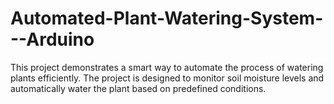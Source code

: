 # Automated-Plant-Watering-System---Arduino
This project demonstrates a smart way to automate the process of watering plants efficiently. The project is designed to monitor soil moisture levels and automatically water the plant based on predefined conditions.
